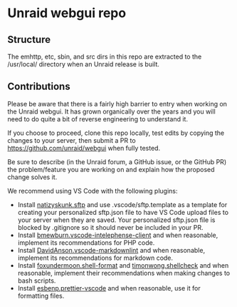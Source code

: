 # Unraid webgui repo

## Structure

The emhttp, etc, sbin, and src dirs in this repo are extracted to the /usr/local/ directory when an Unraid release is built.

## Contributions

Please be aware that there is a fairly high barrier to entry when working on the Unraid webgui. It has grown organically over the years and you will need to do quite a bit of reverse engineering to understand it.

If you choose to proceed, clone this repo locally, test edits by copying the changes to your server, then submit a PR to <https://github.com/unraid/webgui> when fully tested.

Be sure to describe (in the Unraid forum, a GitHub issue, or the GitHub PR) the problem/feature you are working on and explain how the proposed change solves it.

We recommend using VS Code with the following plugins:

* Install [natizyskunk.sftp](https://marketplace.visualstudio.com/items?itemName=Natizyskunk.sftp) and use .vscode/sftp.template as a template for creating your personalized sftp.json file to have VS Code upload files to your server when they are saved. Your personalized sftp.json file is blocked by .gitignore so it should never be included in your PR.
* Install [bmewburn.vscode-intelephense-client](https://marketplace.visualstudio.com/items?itemName=bmewburn.vscode-intelephense-client) and when reasonable, implement its recommendations for PHP code.
* Install [DavidAnson.vscode-markdownlint](https://marketplace.visualstudio.com/items?itemName=DavidAnson.vscode-markdownlint) and when reasonable, implement its recommendations for markdown code.
* Install [foxundermoon.shell-format](https://marketplace.visualstudio.com/items?itemName=foxundermoon.shell-format) and [timonwong.shellcheck](https://marketplace.visualstudio.com/items?itemName=timonwong.shellcheck) and when reasonable, implement their recommendations when making changes to bash scripts.
* Install [esbenp.prettier-vscode](https://marketplace.visualstudio.com/items?itemName=esbenp.prettier-vscode) and when reasonable, use it for formatting files.
